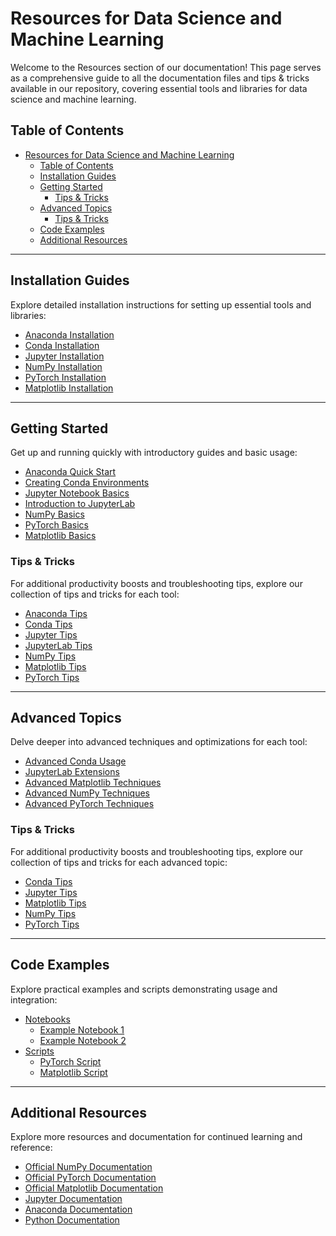 # Resources for Data Science and Machine Learning

Welcome to the Resources section of our documentation! This page serves as a comprehensive guide to all the documentation files and tips & tricks available in our repository, covering essential tools and libraries for data science and machine learning.

## Table of Contents

- [Resources for Data Science and Machine Learning](#resources-for-data-science-and-machine-learning)
  - [Table of Contents](#table-of-contents)
  - [Installation Guides](#installation-guides)
  - [Getting Started](#getting-started)
    - [Tips \& Tricks](#tips--tricks)
  - [Advanced Topics](#advanced-topics)
    - [Tips \& Tricks](#tips--tricks-1)
  - [Code Examples](#code-examples)
  - [Additional Resources](#additional-resources)

---

## Installation Guides

Explore detailed installation instructions for setting up essential tools and libraries:

- [Anaconda Installation](./installation/anaconda_installation.md)
- [Conda Installation](./installation/conda_installation.md)
- [Jupyter Installation](./installation/jupyter_installation.md)
- [NumPy Installation](./installation/numpy_installation.md)
- [PyTorch Installation](./installation/pytorch_installation.md)
- [Matplotlib Installation](./installation/matplotlib_installation.md)

---

## Getting Started

Get up and running quickly with introductory guides and basic usage:

- [Anaconda Quick Start](./getting_started/anaconda_quick_start.md)
- [Creating Conda Environments](./getting_started/conda_environment.md)
- [Jupyter Notebook Basics](./getting_started/jupyter_notebook_basics.md)
- [Introduction to JupyterLab](./getting_started/jupyter_lab_intro.md)
- [NumPy Basics](./getting_started/numpy_basics.md)
- [PyTorch Basics](./getting_started/pytorch_basics.md)
- [Matplotlib Basics](./getting_started/matplotlib_basics.md)

### Tips & Tricks

For additional productivity boosts and troubleshooting tips, explore our collection of tips and tricks for each tool:

- [Anaconda Tips](./getting_started/tips_tricks/anaconda_tips.md)
- [Conda Tips](./getting_started/tips_tricks/conda_tips.md)
- [Jupyter Tips](./getting_started/tips_tricks/jupyter_tips.md)
- [JupyterLab Tips](./getting_started/tips_tricks/jupyter_lab_tips.md)
- [NumPy Tips](./getting_started/tips_tricks/numpy_tips.md)
- [Matplotlib Tips](./getting_started/tips_tricks/matplotlib_tips.md)
- [PyTorch Tips](./getting_started/tips_tricks/pytorch_tips.md)

---

## Advanced Topics

Delve deeper into advanced techniques and optimizations for each tool:

- [Advanced Conda Usage](./advanced_topics/conda_advanced.md)
- [JupyterLab Extensions](./advanced_topics/jupyter_lab_extensions.md)
- [Advanced Matplotlib Techniques](./advanced_topics/matplotlib_advanced.md)
- [Advanced NumPy Techniques](./advanced_topics/numpy_advanced.md)
- [Advanced PyTorch Techniques](./advanced_topics/pytorch_advanced.md)

### Tips & Tricks

For additional productivity boosts and troubleshooting tips, explore our collection of tips and tricks for each advanced topic:

- [Conda Tips](./advanced_topics/tips_tricks/conda_tips.md)
- [Jupyter Tips](./advanced_topics/tips_tricks/jupyter_tips.md)
- [Matplotlib Tips](./advanced_topics/tips_tricks/matplotlib_tips.md)
- [NumPy Tips](./advanced_topics/tips_tricks/numpy_tips.md)
- [PyTorch Tips](./advanced_topics/tips_tricks/pytorch_tips.md)

---

## Code Examples

Explore practical examples and scripts demonstrating usage and integration:

- [Notebooks](../code/notebooks/)
  - [Example Notebook 1](../code/notebooks/example_notebook_1.ipynb)
  - [Example Notebook 2](../code/notebooks/example_notebook_2.ipynb)
- [Scripts](../code/scripts/)
  - [PyTorch Script](../code/scripts/pytorch_script.py)
  - [Matplotlib Script](../code/scripts/matplotlib_script.py)

---

## Additional Resources

Explore more resources and documentation for continued learning and reference:

- [Official NumPy Documentation](https://numpy.org/doc/stable/)
- [Official PyTorch Documentation](https://pytorch.org/docs/stable/index.html)
- [Official Matplotlib Documentation](https://matplotlib.org/stable/contents.html)
- [Jupyter Documentation](https://jupyter.org/documentation)
- [Anaconda Documentation](https://docs.anaconda.com/)
- [Python Documentation](https://docs.python.org/3/)
